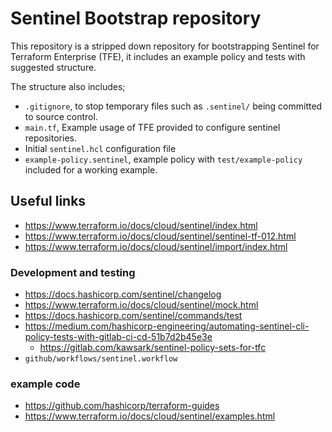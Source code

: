 # Sentinel Bootstrap repository

This repository is a stripped down repository for bootstrapping Sentinel for Terraform Enterprise (TFE), it includes an example policy and tests with suggested structure.

The structure also includes;

- `.gitignore`, to stop temporary files such as `.sentinel/` being committed to source control.
- `main.tf`, Example usage of TFE provided to configure sentinel repositories.
- Initial `sentinel.hcl` configuration file
- `example-policy.sentinel`, example policy with `test/example-policy` included for a working example.

## Useful links

- https://www.terraform.io/docs/cloud/sentinel/index.html
- https://www.terraform.io/docs/cloud/sentinel/sentinel-tf-012.html
- https://www.terraform.io/docs/cloud/sentinel/import/index.html


### Development and testing

- https://docs.hashicorp.com/sentinel/changelog
- https://www.terraform.io/docs/cloud/sentinel/mock.html
- https://docs.hashicorp.com/sentinel/commands/test
- https://medium.com/hashicorp-engineering/automating-sentinel-cli-policy-tests-with-gitlab-ci-cd-51b7d2b45e3e
  - https://gitlab.com/kawsark/sentinel-policy-sets-for-tfc
- `github/workflows/sentinel.workflow`

### example code 

- https://github.com/hashicorp/terraform-guides
- https://www.terraform.io/docs/cloud/sentinel/examples.html

